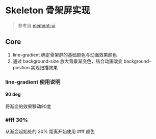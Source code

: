 # Skeleton 骨架屏实现
> 参考自 [element-ui](https://element.eleme.cn/#/zh-CN/component/skeleton)

## Core
1. line-gradient 确定骨架屏的基础颜色与动画效果颜色 
2. 通过 background-size 放大背景渐变色，结合动画改变 background-position 实现扫描效果

### line-gradient 使用说明
#### 90 deg
将渐变的效果移动90度
### #fff 30%
从渐变起始处的 30% 距离开始使用 #fff 颜色